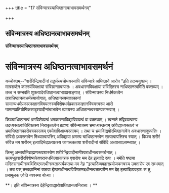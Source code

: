 +++
title = "17 संविन्मात्रस्याधिष्ठानत्वाभावसमर्थनम्"

+++


## संविन्मात्रस्य अधिष्ठानत्वाभावसमर्थनम्

**संविन्मात्रस्याधिष्ठानत्वाभावसमर्थनम्**

# संविन्मात्रस्य अधिष्ठानत्वाभावसमर्थनं

यच्चोक्तम्--"शरीरेन्द्रियादीनां तद्धर्मस्यचोभयस्यापि संविन्मात्रे अधिष्ठाने आरोप "इति तदप्ययुक्तम् । मात्रशब्देन कार्त्स्यविवक्षायां संविन्नानात्वापातः । अवधारणविवक्षायां संविदितरत्र नाधिष्ठानत्वमिति वक्तव्यम् । तच्च न सम्भवति शुक्त्यादेरधिष्ठानत्वाभावप्रसङ्गात् । संविन्मात्रस्य निर्धर्मकत्वेन तत्राधिष्ठानत्वधर्मस्यायोगात्, अधिष्ठानस्वव्यापकानां सामान्यधर्मप्रकारकज्ञानविषयत्नस्यविशेषधर्मप्रकारकाज्ञानविषयत्त्वस्य आरो प्यमाणप्रतियोगिकसादृश्यादीनांचाभावेन व्याप्यस्य अधिष्ठानत्वस्याप्यसम्भवात् ।

किञ्चाधिष्ठानत्वं भ्रमविशेष्यत्वं भ्रमकारणाविद्याविषयत्वं वा वक्तव्यम् । त्वन्मते तद्विषयत्वस्य तदध्यस्तत्वातिरिक्तस्य निराकृतत्वेन ब्रह्मणः संविन्मात्रस्य भ्रमाध्यस्तत्वम् अविद्याध्यस्तत्वं च भ्रमाधिष्ठानकारोपत्रकारत्वम् एवमेवाविआध्यस्तत्वम् । तथा च भ्रमाविद्यवोरथिष्ठानत्वेन अवधारणानुपपत्तिः । संविदो ऽध्यस्तत्वेन मिथ्यात्वापत्तिर् अविद्याया भ्रमस्य चाधिष्ठानत्त्वेन सत्यत्वापत्तिश्च स्यात् । किञ्च शरीरं संविन्न मम शरीरन् इत्यादिभेदप्रत्यक्षस्य जागरूकतया शरीरादीनां संविदि अध्यासाऽसम्भवात् ।

किन्तु अन्तर्यामिब्राह्मणरूपशास्त्रेण शरीरेन्द्रियादीनामीश्वराधीनत्वसमर्थनात् । सत्यभूतशरीरविशेष्यकेश्वरानधनित्वप्रकारक एवारोपः मम देह इत्यादि रूपः । ममेति षष्ठ्या मदितरानाधीनत्वविशिष्टमदधीनत्वतात्पर्यकतया मम देह "इत्यादिव्यवहारप्रयोजकत्त्वस्य उक्तारोप एव सम्भवात् । तत्र यस् तत्त्वज्ञानिनां षष्ठ्या ईश्वराधीनत्वविशिष्टमदधीनत्वतात्पर्येण मम देह इत्यादिव्यवहारः स तु प्रमामूलक एवेति व्यवस्था बोध्या ।

**। इति संविन्मात्रस्य देहेन्द्रियाद्यारोपाधिष्ठानत्वनिरासः । **

